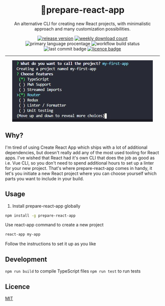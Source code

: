 <div align="center">

# 🥏prepare-react-app

An alternative CLI for creating new React projects, with minimalistic approach and many customization possibilities.

[![release version](https://img.shields.io/npm/v/prepare-react-app)](https://www.npmjs.com/package/prepare-react-app) [![weekly download count](https://img.shields.io/npm/dm/prepare-react-app)](https://npmcharts.com/compare/prepare-react-app?interval=30&minimal=true) ![primary language procentage](https://img.shields.io/github/languages/top/bartektelec/prepare-react-app) ![workflow build status](https://img.shields.io/github/workflow/status/bartektelec/prepare-react-app/Test%20on%20push) ![last commit badge](https://img.shields.io/github/last-commit/bartektelec/prepare-react-app) [![licence badge](https://img.shields.io/npm/l/prepare-react-app)](https://github.com/bartektelec/prepare-react-app/blob/main/LICENSE)

</div>
<hr />

<div align="center">
<img src="./pic1.jpg" alt="program screenshot">
</div>

## Why?

I'm tired of using Create React App which ships with a lot of additional dependencies, but doesn't really add any of the most used tooling for React apps. I've wished that React had it's own CLI that does the job as good as i.e. Vue CLI, so you don't need to spend additional hours to set up a linter for your new project. That's where prepare-react-app comes in handy, it let's you initiate a new React project where you can choose yourself which parts you want to include in your build.

## Usage

1. Install prepare-react-app globally

```bash
npm install -g prepare-react-app
```

Use react-app command to create a new project

```bash
react-app my-app
```

Follow the instructions to set it up as you like

## Development

`npm run build` to compile TypeScript files
`npm run test` to run tests

## Licence

[MIT](https://opensource.org/licenses/MIT)
